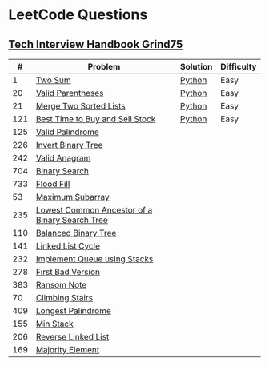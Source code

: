 # LeetCode Questions

## [Tech Interview Handbook Grind75](https://www.techinterviewhandbook.org/grind75?weeks=13&hours=13)


|#|Problem|Solution|Difficulty|
|---|---|---|---|
|1|[Two Sum](https://leetcode.com/problems/two-sum/)|[Python](https://github.com/Dernbu/coding-problems/blob/main/leetcode/src/two-sum.py)|Easy|
|20|[Valid Parentheses](https://leetcode.com/problems/valid-parentheses/)|[Python](https://github.com/Dernbu/coding-problems/blob/main/leetcode/src/valid-parentheses.py)|Easy|
|21|[Merge Two Sorted Lists](https://leetcode.com/problems/merge-two-sorted-lists/)|[Python](https://github.com/Dernbu/coding-problems/blob/main/leetcode/src/merge-two-sorted-lists.py)|Easy|
|121|[Best Time to Buy and Sell Stock](https://leetcode.com/problems/best-time-to-buy-and-sell-stock/)|[Python](https://github.com/Dernbu/coding-problems/blob/main/leetcode/src/best-time-to-buy-and-sell-stock.py)|Easy|
|125|[Valid Palindrome](https://leetcode.com/problems/valid-palindrome/)|||
|226|[Invert Binary Tree](https://leetcode.com/problems/invert-binary-tree/)|||
|242|[Valid Anagram](https://leetcode.com/problems/valid-anagram/)|||
|704|[Binary Search](https://leetcode.com/problems/binary-search/)|||
|733|[Flood Fill](https://leetcode.com/problems/flood-fill/)|||
|53|[Maximum Subarray](https://leetcode.com/problems/maximum-subarray/)|||
|235|[Lowest Common Ancestor of a Binary Search Tree](https://leetcode.com/problems/lowest-common-ancestor-of-a-binary-search-tree/)|||
|110|[Balanced Binary Tree](https://leetcode.com/problems/balanced-binary-tree/)|||
|141|[Linked List Cycle](https://leetcode.com/problems/linked-list-cycle/)|||
|232|[Implement Queue using Stacks](https://leetcode.com/problems/implement-queue-using-stacks/)|||
|278|[First Bad Version](https://leetcode.com/problems/first-bad-version/)|||
|383|[Ransom Note](https://leetcode.com/problems/ransom-note/)|||
|70|[Climbing Stairs](https://leetcode.com/problems/climbing-stairs/)|||
|409|[Longest Palindrome](https://leetcode.com/problems/longest-palindrome/)|||
|155|[Min Stack](https://leetcode.com/problems/min-stack/)|||
|206|[Reverse Linked List](https://leetcode.com/problems/reverse-linked-list/)|||
|169|[Majority Element](https://leetcode.com/problems/majority-element/)|||
